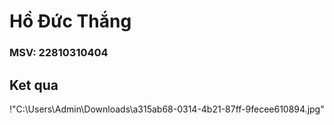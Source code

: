 # Hồ Đức Thắng
### MSV: 22810310404
## Ket qua

!"C:\Users\Admin\Downloads\a315ab68-0314-4b21-87ff-9fecee610894.jpg"
